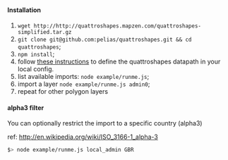 #### Installation
1. `wget http://http://quattroshapes.mapzen.com/quattroshapes-simplified.tar.gz`
2. `git clone git@github.com:pelias/quattroshapes.git && cd quattroshapes`;
3. `npm install`;
4. follow [these instructions](https://github.com/pelias/config#local-config) to define the quattroshapes datapath in your local config.
5. list available imports: `node example/runme.js`;
6. import a layer `node example/runme.js admin0`;
7. repeat for other polygon layers

#### alpha3 filter

You can optionally restrict the import to a specific country (alpha3)

ref: http://en.wikipedia.org/wiki/ISO_3166-1_alpha-3

```bash
$> node example/runme.js local_admin GBR
```
